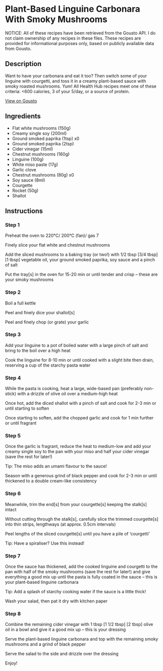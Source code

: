 # Plant-Based Linguine Carbonara With Smoky Mushrooms

NOTICE: All of these recipes have been retrieved from the Gousto API. I do not claim ownership of any recipes in these files. These recipes are provided for informational purposes only, based on publicly available data from Gousto.

## Description

Want to have your carbonara and eat it too? Then switch some of your linguine with courgetti, and toss it in a creamy plant-based sauce with smoky roasted mushrooms. Yum! All Health Hub recipes meet one of these criteria: <600 calories, 3 of your 5/day, or a source of protein.

[View on Gousto](https://www.gousto.co.uk/recipes/cookbook/lighter-plant-based-linguine-carbonara-with-smoky-mushrooms)

## Ingredients

- Flat white mushrooms (150g)
- Creamy single soy (200ml)
- Ground smoked paprika (1tsp) x0
- Ground smoked paprika (2tsp)
- Cider vinegar (15ml)
- Chestnut mushrooms (160g)
- Linguine (100g)
- White miso paste (17g)
- Garlic clove
- Chestnut mushrooms (80g) x0
- Soy sauce (8ml)
- Courgette
- Rocket (50g)
- Shallot

## Instructions


### Step 1

Preheat the oven to 220°C/ 200°C (fan)/ gas 7

Finely slice your flat white and chestnut mushrooms

Add the sliced mushrooms to a baking tray (or two!) with 1/2 tbsp <span class="text-purple">[3/4 tbsp]</span> <span class="text-danger">[1 tbsp] </span>vegetable oil, your ground smoked paprika, soy sauce and a pinch of salt

Put the tray[s] in the oven for 15-20 min or until tender and crisp – these are your smoky mushrooms


### Step 2

Boil a full kettle

Peel and finely dice your shallot[s]

Peel and finely chop (or grate) your garlic


### Step 3

Add your linguine to a pot of boiled water with a large pinch of salt and bring to the boil over a high heat

Cook the linguine for 8-10 min or until cooked with a slight bite then drain, reserving a cup of the starchy pasta water


### Step 4

While the pasta is cooking, heat a large, wide-based pan (preferably non-stick) with a drizzle of olive oil over a medium-high heat

Once hot, add the diced shallot with a pinch of salt and cook for 2-3 min or until starting to soften

Once starting to soften, add the chopped garlic and cook for 1 min further or until fragrant


### Step 5

Once the garlic is fragrant, reduce the heat to medium-low and add your creamy single soy to the pan with your miso and half your cider vinegar (save the rest for later!)

Tip: The miso adds an umami flavour to the sauce!

Season with a generous grind of black pepper and cook for 2-3 min or until thickened to a double cream-like consistency


### Step 6

Meanwhile, trim the end[s] from your courgette[s] keeping the stalk[s] intact

Without cutting through the stalk[s], carefully slice the trimmed courgette[s] into thin strips, lengthways (at approx. 0.5cm intervals)

Peel lengths of the sliced courgette[s] until you have a pile of ‘courgetti’

Tip: Have a spiraliser? Use this instead!


### Step 7

Once the sauce has thickened, add the cooked linguine and courgetti to the pan with half of the smoky mushrooms (save the rest for later!) and give everything a good mix up until the pasta is fully coated in the sauce – this is your plant-based linguine carbonara

Tip: Add a splash of starchy cooking water if the sauce is a little thick!

Wash your salad, then pat it dry with kitchen paper

### Step 8

Combine the remaining cider vinegar with 1 tbsp <span class="text-purple">[1 1/2 tbsp]</span> <span class="text-danger">[2 tbsp]</span> olive oil in a bowl and give it a good mix up – this is your dressing

Serve the plant-based linguine carbonara and top with the remaining smoky mushrooms and a grind of black pepper

Serve the salad to the side and drizzle over the dressing

Enjoy!

